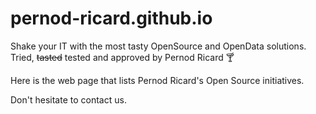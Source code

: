 # pernod-ricard.github.io
Shake your IT with the most tasty OpenSource and OpenData solutions. Tried, ~~tasted~~ tested and approved by Pernod Ricard 🍸

Here is the web page that lists Pernod Ricard's Open Source initiatives.

Don't hesitate to contact us. 
